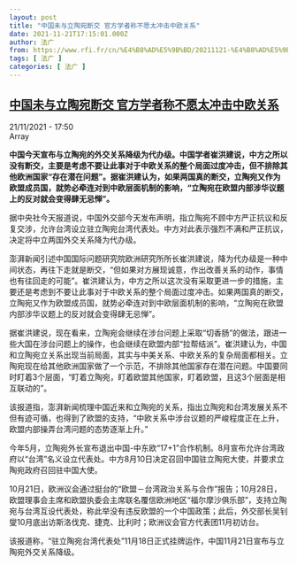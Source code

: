 ```yaml
---
layout: post
title: "中国未与立陶宛断交 官方学者称不愿太冲击中欧关系"
date: 2021-11-21T17:15:01.000Z
author: 法广
from: https://www.rfi.fr/cn/%E4%B8%AD%E5%9B%BD/20211121-%E4%B8%AD%E5%9B%BD%E6%9C%AA%E4%B8%8E%E7%AB%8B%E9%99%B6%E5%AE%9B%E6%96%AD%E4%BA%A4-%E5%AE%98%E6%96%B9%E5%AD%A6%E8%80%85%E7%A7%B0%E4%B8%8D%E6%84%BF%E5%A4%AA%E5%86%B2%E5%87%BB%E4%B8%AD%E6%AC%A7%E5%85%B3%E7%B3%BB
tags: [ 法广 ]
categories: [ 法广 ]
---
```

<!--1637514901000-->
[中国未与立陶宛断交 官方学者称不愿太冲击中欧关系](https://www.rfi.fr/cn/%E4%B8%AD%E5%9B%BD/20211121-%E4%B8%AD%E5%9B%BD%E6%9C%AA%E4%B8%8E%E7%AB%8B%E9%99%B6%E5%AE%9B%E6%96%AD%E4%BA%A4-%E5%AE%98%E6%96%B9%E5%AD%A6%E8%80%85%E7%A7%B0%E4%B8%8D%E6%84%BF%E5%A4%AA%E5%86%B2%E5%87%BB%E4%B8%AD%E6%AC%A7%E5%85%B3%E7%B3%BB)
------

<div>
<div>21/11/2021 - 17:50</div>Array<p><strong>                    中国今天宣布与立陶宛的外交关系降级为代办级。中国学者崔洪建说，中方之所以没有断交，主要是考虑不要让此事对于中欧关系的整个局面过度冲击，但不排除其他欧洲国家“存在潜在问题”。据崔洪建认为，如果两国真的断交，立陶宛又作为欧盟成员国，就势必牵连对到中欧层面机制的影响，“立陶宛在欧盟内部涉华议题上的反对就会变得肆无忌惮”。                </strong></p><div >                    <p>据中央社今天报道说，中国外交部今天发布声明，指立陶宛不顾中方严正抗议和反复交涉，允许台湾设立驻立陶宛台湾代表处。中方对此表示强烈不满和严正抗议，决定将中立两国外交关系降为代办级。</p><p>澎湃新闻引述中国国际问题研究院欧洲研究所所长崔洪建说，降为代办级是一种中间状态，再往下走就是断交，“但如果对方展现诚意，作出改善关系的动作，事情也有往回走的可能”。崔洪建认为，中方之所以这次没有采取更进一步的措施，主要还是考虑到不要让此事对于中欧关系的整个局面过度冲击。如果两国真的断交，立陶宛又作为欧盟成员国，就势必牵连对到中欧层面机制的影响，“立陶宛在欧盟内部涉华议题上的反对就会变得肆无忌惮”。</p><p>据崔洪建说，现在看来，立陶宛会继续在涉台问题上采取“切香肠”的做法，跟进一些大国在涉台问题上的操作，也会继续在欧盟内部“拉帮结派”。崔洪建认为，中国和立陶宛立关系出现当前局面，其实与中美关系、中欧关系的复杂局面都相关。立陶宛现在给其他欧洲国家做了一个示范，不排除其他国家存在潜在问题。中国要同时盯着3个层面，“盯着立陶宛，盯着欧盟其他国家，盯着欧盟，且这3个层面是相互联动的”。</p><p>该报道指，澎湃新闻梳理中国近来和立陶宛的关系，指出立陶宛和台湾发展关系不但有迹可循，也得到了欧盟的支持，“中欧关系中涉台议题的严峻程度正在上升，欧盟内部操弄台湾问题的态势逐渐上升。”</p><p>今年5月，立陶宛外长宣布退出中国-中东欧“17+1”合作机制。8月宣布允许台湾政府以“台湾”名义设立代表处。中方8月10日决定召回中国驻立陶宛大使，并要求立陶宛政府召回驻中国大使。</p><p>10月21日，欧洲议会通过挺台的“欧盟－台湾政治关系与合作”报告；10月28日，欧盟理事会主席和欧盟执委会主席联名覆信欧洲地区“福尔摩沙俱乐部”，支持立陶宛与台湾互设代表处，称此举没有违反欧盟的一个中国政策；此后，外交部长吴钊燮10月底出访斯洛伐克、捷克、比利时；欧洲议会官方代表团11月初访台。</p><p>该报道称，“驻立陶宛台湾代表处”11月18日正式挂牌运作，中国11月21日宣布与立陶宛外交关系降级。</p>                                            <div data-selfpromo-newsletter>    </div>    <div data-selfpromo-app>    </div>                </div>
</div>
